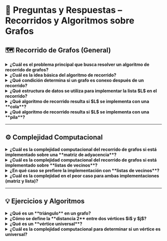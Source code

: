 # 🧩 Preguntas y Respuestas – Recorridos y Algoritmos sobre Grafos

## 🗺️ Recorrido de Grafos (General)
<details>
<summary><b>¿Cuál es el problema principal que busca resolver un algoritmo de recorrido de grafos?</b></summary>
  [cite_start]Determinar si un grafo es conexo, o, más generalmente, obtener todos los vértices que son alcanzables a partir de un vértice inicial $s \in V$ arbitrario. [cite: 195, 201, 270]
</details>

<details>
<summary><b>¿Cuál es la idea básica del algoritmo de recorrido?</b></summary>
  [cite_start]Partir de un vértice inicial $s \in V$ y, de forma iterativa, obtener todos los vértices a los que se puede llegar a partir de $s$. [cite: 201, 270]
</details>

<details>
<summary><b>¿Qué condición determina si un grafo es conexo después de un recorrido?</b></summary>
  [cite_start]Si los vértices marcados son **todos** los vértices del grafo, entonces el grafo es conexo. [cite: 284, 287, 290]
</details>

<details>
<summary><b>¿Qué estructura de datos se utiliza para implementar la lista $L$ en el recorrido?</b></summary>
  [cite_start]La lista $L$ (que contiene los vértices a visitar) puede implementarse como una **cola** o una **pila**. [cite: 282, 283]
</details>

<details>
<summary><b>¿Qué algoritmo de recorrido resulta si $L$ se implementa con una **cola**?</b></summary>
  [cite_start]Se obtiene el algoritmo **BFS (Breadth-First Search)**, el cual recorre los vértices en orden de distancia creciente desde el vértice inicial $s$. [cite: 282, 285, 288]
</details>

<details>
<summary><b>¿Qué algoritmo de recorrido resulta si $L$ se implementa con una **pila**?</b></summary>
  [cite_start]Se obtiene el algoritmo **DFS (Depth-First Search)**, el cual tiende a encontrar primero el vértice más lejano al vértice inicial $s$. [cite: 283, 286, 289]
</details>

---

## ⚙️ Complejidad Computacional

<details>
<summary><b>¿Cuál es la complejidad computacional del recorrido de grafos si está implementado sobre una **matriz de adyacencia**?</b></summary>
  Es $\mathbf{O(n^2)}$, donde $n = |V|$ (cantidad de vértices). [cite_start]Esto se debe a que obtener los vecinos de un vértice es $O(n)$, y el ciclo exterior realiza $n$ iteraciones en el peor caso. [cite: 295, 300, 310, 330]
</details>

<details>
<summary><b>¿Cuál es la complejidad computacional del recorrido de grafos si está implementado sobre **listas de vecinos**?</b></summary>
  Es $\mathbf{O(m)}$, donde $m = |E|$ (cantidad de aristas). [cite_start]Esto se debe a que la complejidad total es la suma de los grados de todos los vértices, $\sum_{i \in V} O(d(i))$, y por el Handshaking Lemma $\sum_{i \in V} d(i) = 2m$. [cite: 329, 330]
</details>

<details>
<summary><b>¿En qué caso se prefiere la implementación con **listas de vecinos**?</b></summary>
  [cite_start]Se prefiere cuando el grafo es **poco denso**, es decir, cuando la cantidad de aristas es $m = O(n)$ (lineal en el número de vértices). [cite: 333, 340]
</details>

<details>
<summary><b>¿Cuál es la complejidad en el peor caso para ambas implementaciones (matriz y lista)?</b></summary>
  [cite_start]El peor caso es $\mathbf{O(n^2)}$ para ambas, ya que en general $m = O(n^2)$ (para un grafo denso). [cite: 332, 339]
</details>

---

## 💡 Ejercicios y Algoritmos

<details>
<summary><b>¿Qué es un **triángulo** en un grafo?</b></summary>
  [cite_start]Un triángulo es un conjunto de **tres vértices distintos** que son **vecinos dos a dos** (una clique de tres vértices). [cite: 371]
</details>

<details>
<summary><b>¿Cómo se define la **distancia 2** entre dos vértices $i$ y $j$?</b></summary>
  [cite_start]Los vértices $i$ y $j$ están a distancia 2 si existe un vértice $k$ tal que la arista $ik$ y la arista $kj$ pertenecen al conjunto de aristas $E$. [cite: 375]
</details>

<details>
<summary><b>¿Qué es un **vértice universal**?</b></summary>
  [cite_start]Un vértice universal es aquel que es **vecino de todos los otros vértices** en el grafo. [cite: 378]
</details>

<details>
<summary><b>¿Cuál es la complejidad computacional para determinar si un vértice es universal?</b></summary>
  [cite_start]La complejidad de un método directo para verificar si un vértice es vecino de todos los demás dependerá de la representación, pero la pregunta plantea si puede implementarse en $\mathbf{O(1)}$ modificando la representación interna del grafo. [cite: 380, 381]
</details>
